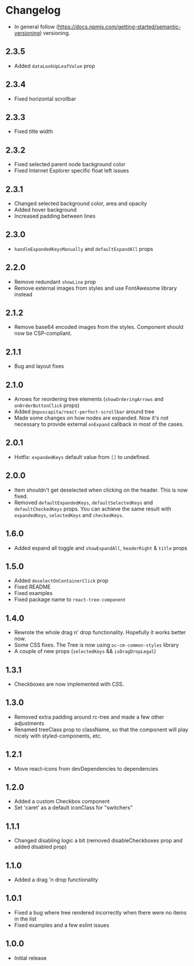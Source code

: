 # Changelog

* In general follow (https://docs.npmjs.com/getting-started/semantic-versioning) versioning.

## <next>

## 2.3.5
* Added `dataLookUpLeafValue` prop

## 2.3.4
* Fixed horizontal scrollbar

## 2.3.3
* Fixed title width

## 2.3.2
* Fixed selected parent node background color
* Fixed Internet Explorer specific float left issues

## 2.3.1
* Changed selected background color, area and opacity
* Added hover background
* Increased padding between lines

## 2.3.0
* `handleExpandedKeysManually` and `defaultExpandAll` props

## 2.2.0
* Remove redundant `showLine` prop
* Remove external images from styles and use FontAwesome library instead

## 2.1.2
* Remove base64 encoded images from the styles. Component should now be CSP-compliant.

## 2.1.1
* Bug and layout fixes

## 2.1.0
* Arrows for reordering tree elements (`showOrderingArrows` and `onOrderButtonClick` props)
* Added `@opuscapita/react-perfect-scrollbar` around tree
* Made some changes on how nodes are expanded. Now it's not necessary to provide external `onExpand` callback in most of the cases.

## 2.0.1
* Hotfix: `expandedKeys` default value from `[]` to undefined.

## 2.0.0
* Item shouldn't get deselected when clicking on the header. This is now fixed.
* Removed `defaultExpandedKeys`, `defaultSelectedKeys` and `defaultCheckedKeys` props. You can achieve the same result with `expandedKeys`, `selectedKeys` and `checkedKeys`.

## 1.6.0
* Added expand all toggle and `showExpandAll`, `headerRight`  & `title` props

## 1.5.0
* Added `deselectOnContainerClick` prop
* Fixed README
* Fixed examples
* Fixed package name to `react-tree-component`

## 1.4.0
* Rewrote the whole drag n' drop functionality. Hopefully it works better now.
* Some CSS fixes. The Tree is now using `oc-cm-common-styles` library
* A couple of new props (`selectedKeys` && `isDragDropLegal`)

## 1.3.1
* Checkboxes are now implemented with CSS.

## 1.3.0
* Removed extra padding around rc-tree and made a few other adjustments
* Renamed treeClass prop to className, so that the component will play nicely with styled-components, etc.

## 1.2.1
* Move react-icons from devDependencies to dependencies

## 1.2.0
* Added a custom Checkbox component
* Set 'caret' as a default iconClass for "switchers"

## 1.1.1
* Changed disabling logic a bit (removed disableCheckboxes prop and added disabled prop)

## 1.1.0
* Added a drag 'n drop functionality

## 1.0.1
* Fixed a bug where tree rendered incorrectly when there were no items in the list
* Fixed examples and a few eslint issues

## 1.0.0
* Initial release
